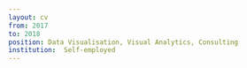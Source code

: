 ```yaml
---
layout: cv
from: 2017
to: 2018
position: Data Visualisation, Visual Analytics, Consulting
institution:  Self-employed
---
```





